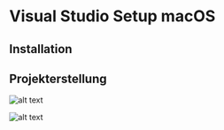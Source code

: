 # Visual Studio Setup macOS

## Installation





## Projekterstellung


![alt text](https://github.com/Freshpinguin/C-Sharp-Einstiegskurs/blob/master/Images/ProjectErstellungmacOS.png)



![alt text](https://github.com/Freshpinguin/C-Sharp-Einstiegskurs/blob/master/Images/NewProjectMacOS.png)